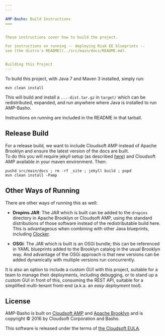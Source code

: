 ```yaml
---
---

AMP-Basho: Build Instructions
===


These instructions cover how to build the project.

For instructions on running -- deploying Riak EE blueprints -- 
see [the distro's README](../src/main/docs/README.md).


Building this Project
---
```


To build this project, with Java 7 and Maven 3 installed, simply run:

    mvn clean install
    
This will build and install a `...-dist.tar.gz` in `target/` which can be redistributed, 
expanded, and run anywhere where Java is installed to run AMP-Basho.

Instructions on running are included in the README in that tarball.


Release Build
---

For a release build, we want to include Cloudsoft AMP instead of Apache Brooklyn
and ensure the latest version of the docs are built.  
To do this you will require 
jekyll setup (as described [here](https://github.com/apache/brooklyn-docs/blob/master/README.md)) and 
Cloudsoft AMP available in your maven environment. 
Then:

    pushd src/main/docs ; rm -rf _site ; jekyll build ; popd
    mvn clean install -Pamp


Other Ways of Running
---

There are other ways of running this as well:

* **Dropins JAR**: The JAR which is built can be added to the `dropins` directory in Apache Brooklyn or Cloudsoft AMP,
  using the standard distributions of those software instead of the redistributable build here.
  This is advantageous when combining with other Java blueprints, including [Clocker](http://clocker.io).

* **OSGi**: The JAR which is built is an OSGi bundle; this can be referenced in YAML blueprints 
  added to the Brooklyn catalog in the usual Brooklyn way. And advantage of the OSGi approach
  is that new versions can be added dynamically with multiple versions run concurrently.

It is also an option to include a custom GUI with this project, 
suitable for a team to manage their deployments, including debugging,
or to stand up a custom GUI in front of this, consuming the REST API, 
suitable for a simplified multi-tenant front-end (a.k.a. an *easy deployment tool*).


License
---

AMP-Basho is built on [Cloudsoft AMP](http://www.cloudsoftcorp.com) and [Apache Brooklyn](http://brooklyn.io)
and is copyright &copy; 2016 by Cloudsoft Corporation and Basho.

This software is released under the terms of [the Cloudsoft EULA](../LICENSE.txt).
